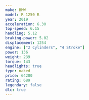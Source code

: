 ```yaml
---
make: BMW
model: R 1250 R
year: 2019
acceleration: 6.30
top-speed: 6.15
handling: 5.12
braking-power: 5.02
displacement: 1254
engine: ["2 Cylinders", "4 Stroke"]
power: 136
weight: 239
torque: 143
headlights: true
type: naked
price: 64200
rating: 689
legendary: false
dlc: true
---
```

